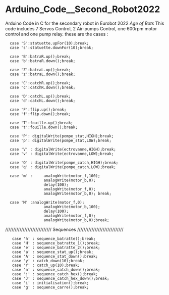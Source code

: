 # Arduino_Code__Second_Robot2022
Arduino Code in C for the secondary robot in Eurobot 2022 *Age of Bots*
This code includes 7 Servos Control, 2 Air-pumps Control, one 600rpm motor control and one pump relay.
these are the cases :

      case 'S':statuette.upFor(10);break;
      case 's':statuette.downFor(10);break;
      
      case 'B':batraR.up();break;
      case 'b':batraR.down();break;

      case 'Z':batraL.up();break;
      case 'z':batraL.down();break;

      case 'C':catchR.up();break;
      case 'c':catchR.down();break;

      case 'D':catchL.up();break;
      case 'd':catchL.down();break;

      case 'F':flip.up();break;
      case 'f':flip.down();break;

      case 'T':fouille.up();break;
      case 't':fouille.down();break;

      case 'P': digitalWrite(pompe_stat,HIGH);break;
      case 'p': digitalWrite(pompe_stat,LOW);break;

      case 'V' : digitalWrite(ectrovanne,HIGH);break;
      case 'v' : digitalWrite(ectrovanne,LOW);break; 
      
      case 'Q' : digitalWrite(pompe_catch,HIGH);break; 
      case 'q' : digitalWrite(pompe_catch,LOW);break; 
      
      case 'm' :     analogWrite(motor_f,100);    
                     analogWrite(motor_b,0); 
                     delay(100);
                     analogWrite(motor_f,0);    
                     analogWrite(motor_b,0); break;
                      
      case 'M' :analogWrite(motor_f,0);
                     analogWrite(motor_b,100);
                     delay(100);
                     analogWrite(motor_f,0);    
                     analogWrite(motor_b,0);break;
/////////////////////////////  Sequences /////////////////////////////                      
                     
       case 'h' : sequence_batratte();break;
       case 'H' : sequence_batratte_1();break;
       case 'e' : sequence_batratte_2();break;
       case 'a' : sequence_stat_up();break;
       case 'A' : sequence_stat_down();break;
       case 'y' : catch_down(10);break;
       case 'Y' : catch_up(10);break;
       case 'n' : sequence_catch_down();break;
       case 'j' : sequence_catch_hex();break;
       case 'J' : sequence_catch_hex_down();break;
       case 'i' : initialisation();break;
       case 'g' : sequence_carre();break;
